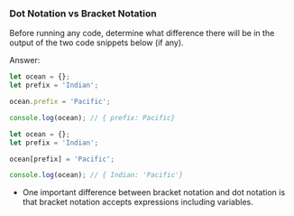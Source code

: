 
### Dot Notation vs Bracket Notation

Before running any code, determine what difference there will be in the output of the two code snippets below (if any).


Answer:

```javascript
let ocean = {};
let prefix = 'Indian';

ocean.prefix = 'Pacific';

console.log(ocean); // { prefix: Pacific}

let ocean = {};
let prefix = 'Indian';

ocean[prefix] = 'Pacific';

console.log(ocean); // { Indian: 'Pacific'}
```

* One important difference between bracket notation and dot notation is that bracket notation accepts expressions including variables. 